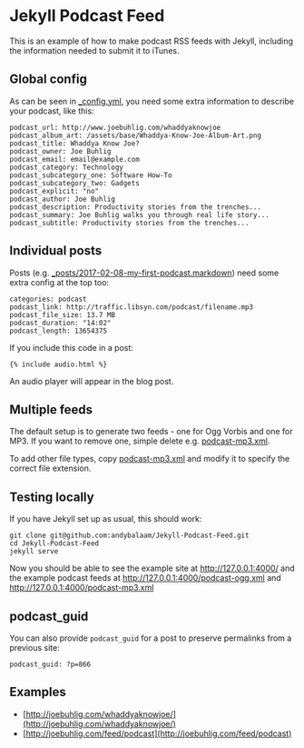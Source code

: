 # Jekyll Podcast Feed

This is an example of how to make podcast RSS feeds with Jekyll, including the
information needed to submit it to iTunes.

## Global config

As can be seen in [_config.yml](_config.yml), you need some extra information
to describe your podcast, like this:

    podcast_url: http://www.joebuhlig.com/whaddyaknowjoe
    podcast_album_art: /assets/base/Whaddya-Know-Joe-Album-Art.png
    podcast_title: Whaddya Know Joe?
    podcast_owner: Joe Buhlig
    podcast_email: email@example.com
    podcast_category: Technology
    podcast_subcategory_one: Software How-To
    podcast_subcategory_two: Gadgets
    podcast_explicit: "no"
    podcast_author: Joe Buhlig
    podcast_description: Productivity stories from the trenches...
    podcast_summary: Joe Buhlig walks you through real life story...
    podcast_subtitle: Productivity stories from the trenches...

## Individual posts

Posts (e.g. [_posts/2017-02-08-my-first-podcast.markdown](_posts/2017-02-08-my-first-podcast.markdown))
need some extra config at the top too:

    categories: podcast
    podcast_link: http://traffic.libsyn.com/podcast/filename.mp3
    podcast_file_size: 13.7 MB
    podcast_duration: "14:02"
    podcast_length: 13654375

If you include this code in a post:

    {% include audio.html %}

An audio player will appear in the blog post.

## Multiple feeds

The default setup is to generate two feeds - one for Ogg Vorbis and one for
MP3.  If you want to remove one, simple delete e.g.
[podcast-mp3.xml](podcast-mp3.xml).

To add other file types, copy [podcast-mp3.xml](podcast-mp3.xml) and modify it
to specify the correct file extension.

## Testing locally

If you have Jekyll set up as usual, this should work:

    git clone git@github.com:andybalaam/Jekyll-Podcast-Feed.git
    cd Jekyll-Podcast-Feed
    jekyll serve

Now you should be able to see the example site at http://127.0.0.1:4000/ and
the example podcast feeds at http://127.0.0.1:4000/podcast-ogg.xml and
http://127.0.0.1:4000/podcast-mp3.xml

## podcast_guid

You can also provide `podcast_guid` for a post to preserve permalinks from a
previous site:

    podcast_guid: ?p=866

## Examples

* [http://joebuhlig.com/whaddyaknowjoe/](http://joebuhlig.com/whaddyaknowjoe/)
* [http://joebuhlig.com/feed/podcast](http://joebuhlig.com/feed/podcast)
